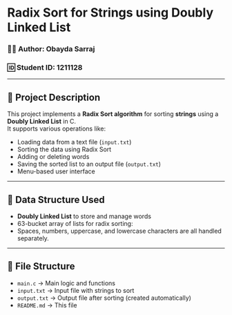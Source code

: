# Radix Sort for Strings using Doubly Linked List

### 👨‍💻 Author: Obayda Sarraj  
### 🆔 Student ID: 1211128

---

## 📌 Project Description

This project implements a **Radix Sort algorithm** for sorting **strings** using a **Doubly Linked List** in C.  
It supports various operations like:

- Loading data from a text file (`input.txt`)
- Sorting the data using Radix Sort
- Adding or deleting words
- Saving the sorted list to an output file (`output.txt`)
- Menu-based user interface

---

## 🧠 Data Structure Used

- **Doubly Linked List** to store and manage words
- 63-bucket array of lists for radix sorting:
- Spaces, numbers, uppercase, and lowercase characters are all handled separately.

---

## 📂 File Structure

- `main.c` → Main logic and functions
- `input.txt` → Input file with strings to sort
- `output.txt` → Output file after sorting (created automatically)
- `README.md` → This file
